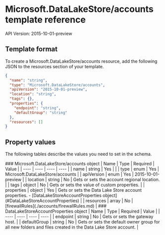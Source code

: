# Microsoft.DataLakeStore/accounts template reference
API Version: 2015-10-01-preview
## Template format

To create a Microsoft.DataLakeStore/accounts resource, add the following JSON to the resources section of your template.

```json
{
  "name": "string",
  "type": "Microsoft.DataLakeStore/accounts",
  "apiVersion": "2015-10-01-preview",
  "location": "string",
  "tags": {},
  "properties": {
    "endpoint": "string",
    "defaultGroup": "string"
  },
  "resources": []
}
```
## Property values

The following tables describe the values you need to set in the schema.

<a id="Microsoft.DataLakeStore/accounts" />
### Microsoft.DataLakeStore/accounts object
|  Name | Type | Required | Value |
|  ---- | ---- | ---- | ---- |
|  name | string | Yes |  |
|  type | enum | Yes | Microsoft.DataLakeStore/accounts |
|  apiVersion | enum | Yes | 2015-10-01-preview |
|  location | string | No | Gets or sets the account regional location. |
|  tags | object | No | Gets or sets the value of custom properties. |
|  properties | object | Yes | Gets or sets the Data Lake Store account properties. - [DataLakeStoreAccountProperties object](#DataLakeStoreAccountProperties) |
|  resources | array | No | [firewallRules](./accounts/firewallRules.md) |


<a id="DataLakeStoreAccountProperties" />
### DataLakeStoreAccountProperties object
|  Name | Type | Required | Value |
|  ---- | ---- | ---- | ---- |
|  endpoint | string | No | Gets or sets the gateway host. |
|  defaultGroup | string | No | Gets or sets the default owner group for all new folders and files created in the Data Lake Store account. |


